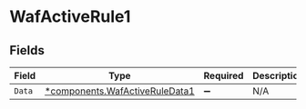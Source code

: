 # WafActiveRule1


## Fields

| Field                                                                           | Type                                                                            | Required                                                                        | Description                                                                     |
| ------------------------------------------------------------------------------- | ------------------------------------------------------------------------------- | ------------------------------------------------------------------------------- | ------------------------------------------------------------------------------- |
| `Data`                                                                          | [*components.WafActiveRuleData1](../../models/components/wafactiveruledata1.md) | :heavy_minus_sign:                                                              | N/A                                                                             |